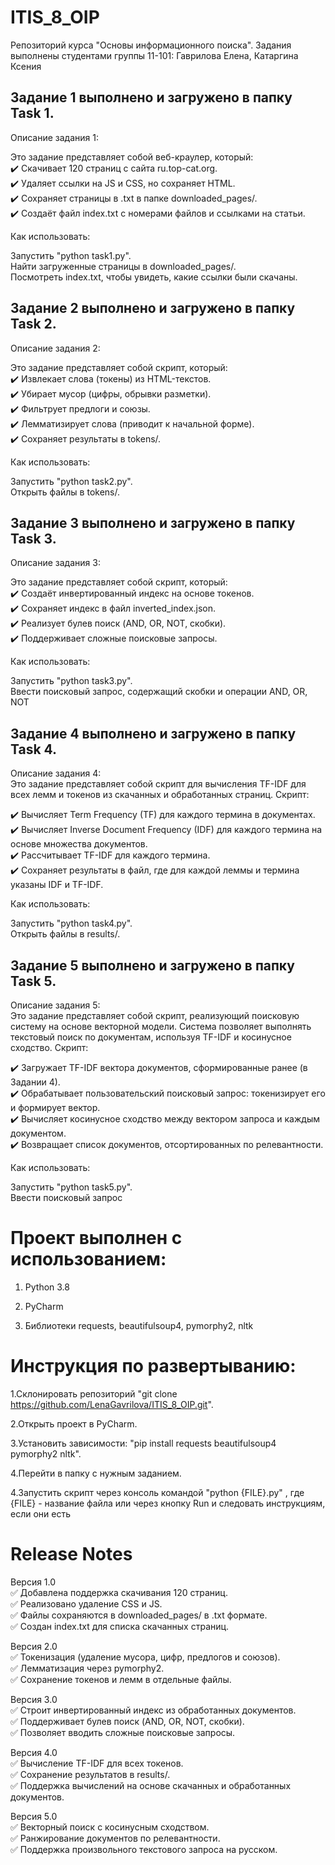 # ITIS_8_OIP
Репозиторий курса "Основы информационного поиска". Задания выполнены студентами группы 11-101: Гаврилова Елена, Катаргина Ксения

## Задание 1 выполнено и загружено в папку Task 1.
Описание задания 1:

Это задание представляет собой веб-краулер, который:  
✔️ Скачивает 120 страниц с сайта ru.top-cat.org.  
✔️ Удаляет ссылки на JS и CSS, но сохраняет HTML.  
✔️ Сохраняет страницы в .txt в папке downloaded_pages/.  
✔️ Создаёт файл index.txt с номерами файлов и ссылками на статьи.

Как использовать:

Запустить "python task1.py".  
Найти загруженные страницы в downloaded_pages/.  
Посмотреть index.txt, чтобы увидеть, какие ссылки были скачаны.

## Задание 2 выполнено и загружено в папку Task 2.
Описание задания 2:

Это задание представляет собой скрипт, который:  
✔️ Извлекает слова (токены) из HTML-текстов.  
✔️ Убирает мусор (цифры, обрывки разметки).  
✔️ Фильтрует предлоги и союзы.  
✔️ Лемматизирует слова (приводит к начальной форме).  
✔️ Сохраняет результаты в tokens/.  

Как использовать:

Запустить "python task2.py".  
Открыть файлы в tokens/.  

## Задание 3 выполнено и загружено в папку Task 3.  
Описание задания 3:  

Это задание представляет собой скрипт, который:  
✔️ Создаёт инвертированный индекс на основе токенов.  
✔️ Сохраняет индекс в файл inverted_index.json.  
✔️ Реализует булев поиск (AND, OR, NOT, скобки).  
✔️ Поддерживает сложные поисковые запросы.  

 Как использовать:

Запустить "python task3.py".  
Ввести поисковый запрос, содержащий скобки и операции AND, OR, NOT

## Задание 4 выполнено и загружено в папку Task 4.  
Описание задания 4:  
Это задание представляет собой скрипт для вычисления TF-IDF для всех лемм и токенов из скачанных и обработанных страниц. Скрипт:

✔️ Вычисляет Term Frequency (TF) для каждого термина в документах.  
✔️ Вычисляет Inverse Document Frequency (IDF) для каждого термина на основе множества документов.  
✔️ Рассчитывает TF-IDF для каждого термина.  
✔️ Сохраняет результаты в файл, где для каждой леммы и термина указаны IDF и TF-IDF.  

 Как использовать:  

Запустить "python task4.py".   
Открыть файлы в results/.

## Задание 5 выполнено и загружено в папку Task 5.  
Описание задания 5:  
Это задание представляет собой скрипт, реализующий поисковую систему на основе векторной модели. Система позволяет выполнять текстовый поиск по документам, используя TF-IDF и косинусное сходство. Скрипт:

✔️ Загружает TF-IDF вектора документов, сформированные ранее (в Задании 4).  
✔️ Обрабатывает пользовательский поисковый запрос: токенизирует его и формирует вектор.  
✔️ Вычисляет косинусное сходство между вектором запроса и каждым документом.  
✔️ Возвращает список документов, отсортированных по релевантности.  

Как использовать:  

Запустить "python task5.py".   
Ввести поисковый запрос  

# Проект выполнен с использованием:

1. Python 3.8

2. PyCharm

3. Библиотеки requests, beautifulsoup4, pymorphy2, nltk  

# Инструкция по развертыванию:

1.Склонировать репозиторий "git clone https://github.com/LenaGavrilova/ITIS_8_OIP.git".

2.Открыть проект в PyCharm.

3.Установить зависимости: "pip install requests beautifulsoup4 pymorphy2 nltk".

4.Перейти в папкy с нужным заданием.

4.Запустить скрипт через консоль командой "python {FILE}.py" , где {FILE} - название файла  или через кнопку Run и следовать инструкциям, если они есть

# Release Notes
Версия 1.0   
✅ Добавлена поддержка скачивания 120 страниц.  
✅ Реализовано удаление CSS и JS.  
✅ Файлы сохраняются в downloaded_pages/ в .txt формате.  
✅ Создан index.txt для списка скачанных страниц.  

Версия 2.0  
✅ Токенизация (удаление мусора, цифр, предлогов и союзов).  
✅ Лемматизация через pymorphy2.  
✅ Сохранение токенов и лемм в отдельные файлы.  

Версия 3.0  
✅ Строит инвертированный индекс из обработанных документов.  
✅ Поддерживает булев поиск (AND, OR, NOT, скобки).  
✅ Позволяет вводить сложные поисковые запросы.  

Версия 4.0  
✅ Вычисление TF-IDF для всех токенов.  
✅ Сохранение результатов в results/.  
✅ Поддержка вычислений на основе скачанных и обработанных документов.   

Версия 5.0  
✅ Векторный поиск с косинусным сходством.  
✅ Ранжирование документов по релевантности.  
✅ Поддержка произвольного текстового запроса на русском.  
